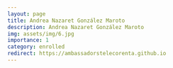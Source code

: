 ```yaml
---
layout: page
title: Andrea Nazaret González Maroto 
description: Andrea Nazaret González Maroto 
img: assets/img/6.jpg
importance: 1
category: enrolled
redirect: https://ambassadorstelecorenta.github.io
---
```

